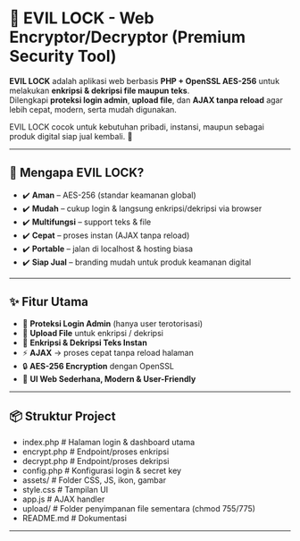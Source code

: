 # 🔐 EVIL LOCK - Web Encryptor/Decryptor (Premium Security Tool)

**EVIL LOCK** adalah aplikasi web berbasis **PHP + OpenSSL AES-256** untuk melakukan **enkripsi & dekripsi file maupun teks**.  
Dilengkapi **proteksi login admin**, **upload file**, dan **AJAX tanpa reload** agar lebih cepat, modern, serta mudah digunakan.  

EVIL LOCK cocok untuk kebutuhan pribadi, instansi, maupun sebagai produk digital siap jual kembali. 🚀  

---

## 🚀 Mengapa EVIL LOCK?
- ✔️ **Aman** – AES-256 (standar keamanan global)  
- ✔️ **Mudah** – cukup login & langsung enkripsi/dekripsi via browser  
- ✔️ **Multifungsi** – support teks & file  
- ✔️ **Cepat** – proses instan (AJAX tanpa reload)  
- ✔️ **Portable** – jalan di localhost & hosting biasa  
- ✔️ **Siap Jual** – branding mudah untuk produk keamanan digital  

---

## ✨ Fitur Utama
- 🔑 **Proteksi Login Admin** (hanya user terotorisasi)  
- 📂 **Upload File** untuk enkripsi / dekripsi  
- 📝 **Enkripsi & Dekripsi Teks Instan**  
- ⚡ **AJAX** → proses cepat tanpa reload halaman  
- 🔒 **AES-256 Encryption** dengan OpenSSL  
- 🎨 **UI Web Sederhana, Modern & User-Friendly**  

---

## 📦 Struktur Project
- index.php # Halaman login & dashboard utama
- encrypt.php # Endpoint/proses enkripsi
- decrypt.php # Endpoint/proses dekripsi
- config.php # Konfigurasi login & secret key
- assets/ # Folder CSS, JS, ikon, gambar
- style.css # Tampilan UI
- app.js # AJAX handler
- upload/ # Folder penyimpanan file sementara (chmod 755/775)
- README.md # Dokumentasi

---
